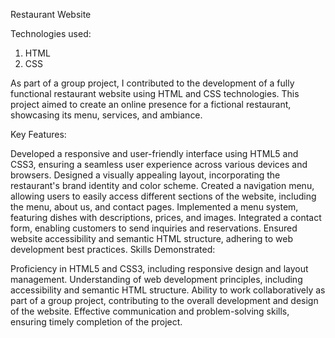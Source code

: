 Restaurant Website

Technologies used:
1. HTML
2. CSS

As part of a group project, I contributed to the development of a fully functional restaurant website using HTML and CSS technologies. This project aimed to create an online presence for a fictional restaurant, showcasing its menu, services, and ambiance.

Key Features:

Developed a responsive and user-friendly interface using HTML5 and CSS3, ensuring a seamless user experience across various devices and browsers.
Designed a visually appealing layout, incorporating the restaurant's brand identity and color scheme.
Created a navigation menu, allowing users to easily access different sections of the website, including the menu, about us, and contact pages.
Implemented a menu system, featuring dishes with descriptions, prices, and images.
Integrated a contact form, enabling customers to send inquiries and reservations.
Ensured website accessibility and semantic HTML structure, adhering to web development best practices.
Skills Demonstrated:

Proficiency in HTML5 and CSS3, including responsive design and layout management.
Understanding of web development principles, including accessibility and semantic HTML structure.
Ability to work collaboratively as part of a group project, contributing to the overall development and design of the website.
Effective communication and problem-solving skills, ensuring timely completion of the project.
